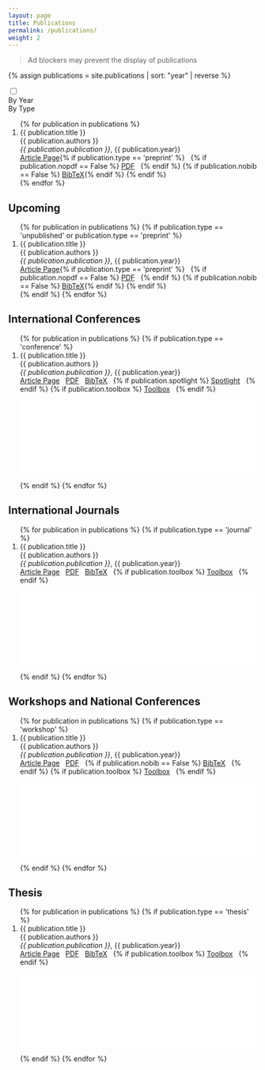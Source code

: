 ```yaml
---
layout: page
title: Publications
permalink: /publications/
weight: 2
---
```


> Ad blockers may prevent the display of publications

{% assign publications = site.publications | sort: "year" | reverse %}


<div>
<input type="checkbox" id="toggle" class="toggleCheckbox" />
<div class="hcentered">
<label for="toggle" class="toggleContainer">
  <div>By Year</div>   
  <div>By Type</div>
</label>
</div>


<div id="toggleText">

<div class="byYear">

<ol>
{% for publication in publications %}
 <li>
 <div class="publication-item">
   <div class="publication-title">
     {{ publication.title }}
   </div>
   <div class="publication-authors">
     {{ publication.authors }}
   </div>
   <div class="publication-info">
	 <i>{{ publication.publication }}</i>, {{ publication.year}}
   </div>
 </div>
 <div class="publication-links">
   <a href="{{publication.url}}"><i class="fas fa-link"></i> Article Page</a>{% if publication.type == 'preprint' %}&nbsp;&nbsp;
   {% if publication.nopdf == False %}
   <a href="/download/{{ publication.slug}}.pdf"><i class="far fa-file-pdf"></i> PDF</a>&nbsp;&nbsp;
   {% endif %}
   {% if publication.nobib == False %}
   <a href="#" onClick="ShowAndHide('{{ publication.slug }}');event.preventDefault()"><i class="fas fa-quote-left"></i> BibTeX</a>{% endif %}
   {% endif %}
 </div>
 </li>
{% endfor %}
</ol>


</div>


<div class="byType">

<h2><b>Upcoming</b></h2>
<ol>
{% for publication in publications %}
 {% if publication.type == 'unpublished' or publication.type == 'preprint' %}
 <li>
 <div class="publication-item">
   <div class="publication-title">
     {{ publication.title }}
   </div>
   <div class="publication-authors">
     {{ publication.authors }}
   </div>
   <div class="publication-info">
	 <i>{{ publication.publication }}</i>, {{ publication.year}}
   </div>
 </div>
 <div class="publication-links">
   <a href="{{publication.url}}"><i class="fas fa-link"></i> Article Page</a>{% if publication.type == 'preprint' %}&nbsp;&nbsp;
   {% if publication.nopdf == False %}
   <a href="/download/{{ publication.slug}}.pdf"><i class="far fa-file-pdf"></i> PDF</a>&nbsp;&nbsp;
   {% endif %}
   {% if publication.nobib == False %}
   <a href="#" onClick="ShowAndHide('{{ publication.slug }}');event.preventDefault()"><i class="fas fa-quote-left"></i> BibTeX</a>{% endif %}
   {% endif %}
 </div>
 </li>
 {% endif %}
{% endfor %}
</ol>



<h2><b>International Conferences</b></h2>
<ol>
{% for publication in publications %}
 {% if publication.type == 'conference' %}
 <li>
 <div class="publication-item">
   <div class="publication-title">
     {{ publication.title }}
   </div>
   <div class="publication-authors">
     {{ publication.authors }}
   </div>
   <div class="publication-info">
	 <i>{{ publication.publication }}</i>, {{ publication.year}}
   </div>
 </div>
 <div class="publication-links">
   <a href="{{publication.url}}"><i class="fas fa-link"></i> Article Page</a>&nbsp;&nbsp;
   <a href="/download/{{ publication.slug}}.pdf"><i class="far fa-file-pdf"></i> PDF</a>&nbsp;&nbsp;
   <a href="javascript:void(0)" onClick="ShowAndHide('{{ publication.slug }}');event.preventDefault()"><i class="fas fa-quote-left"></i> BibTeX</a>&nbsp;&nbsp;
   {% if publication.spotlight %}
   <a href="{{ publication.spotlight }}"><i class="fas fa-video"></i> Spotlight</a>&nbsp;&nbsp;
   {% endif %}
   {% if publication.toolbox %}
   <a href="{{ publication.toolbox }}"><i class="fab fa-github"></i> Toolbox</a>&nbsp;&nbsp;
   {% endif %}
 </div>
 <div class="answer" id="{{ publication.slug }}"><p><iframe src="/download/{{ publication.slug}}.txt" scrolling='yes' width="100%" frameborder='0'></iframe></p></div>
 </li>
 {% endif %}
{% endfor %}
</ol>

<h2><b>International Journals</b></h2>
<ol>
{% for publication in publications %}
 {% if publication.type == 'journal' %}
 <li>
 <div class="publication-item">
   <div class="publication-title">
     {{ publication.title }}
   </div>
   <div class="publication-authors">
     {{ publication.authors }}
   </div>
   <div class="publication-info">
	 <i>{{ publication.publication }}</i>, {{ publication.year}}
   </div>
 </div>
 <div class="publication-links">
   <a href="{{publication.url}}"><i class="fas fa-link"></i> Article Page</a>&nbsp;&nbsp;
   <a href="/download/{{ publication.slug}}.pdf"><i class="far fa-file-pdf"></i> PDF</a>&nbsp;&nbsp;
   <a href="javascript:void(0)" onClick="ShowAndHide('{{ publication.slug }}');event.preventDefault()"><i class="fas fa-quote-left"></i> BibTeX</a>&nbsp;&nbsp;
   {% if publication.toolbox %}
   <a href="{{ publication.toolbox }}"><i class="fab fa-github"></i> Toolbox</a>&nbsp;&nbsp;
   {% endif %}
 </div>
 <div class="answer" id="{{ publication.slug }}"><p><iframe src="/download/{{ publication.slug}}.txt" scrolling='yes' width="100%" frameborder='0'></iframe></p></div>
 </li>
 {% endif %}
{% endfor %}
</ol>

<h2><b>Workshops and National Conferences</b></h2>
<ol>
{% for publication in publications %}
 {% if publication.type == 'workshop' %}
 <li>
 <div class="publication-item">
   <div class="publication-title">
     {{ publication.title }}
   </div>
   <div class="publication-authors">
     {{ publication.authors }}
   </div>
   <div class="publication-info">
	 <i>{{ publication.publication }}</i>, {{ publication.year}}
   </div>
 </div>
 <div class="publication-links">
   <a href="{{publication.url}}"><i class="fas fa-link"></i> Article Page</a>&nbsp;&nbsp;
   <a href="/download/{{ publication.slug}}.pdf"><i class="far fa-file-pdf"></i> PDF</a>&nbsp;&nbsp;
   {% if publication.nobib == False %}
   <a href="javascript:void(0)" onClick="ShowAndHide('{{ publication.slug }}');event.preventDefault()"><i class="fas fa-quote-left"></i> BibTeX</a>&nbsp;&nbsp;
   {% endif %}
   {% if publication.toolbox %}
   <a href="{{ publication.toolbox }}"><i class="fab fa-github"></i> Toolbox</a>&nbsp;&nbsp;
   {% endif %}
 </div>
 <div class="answer" id="{{ publication.slug }}"><p><iframe src="/download/{{ publication.slug}}.txt" scrolling='yes' width="100%" frameborder='0'></iframe></p></div>
 </li>
 {% endif %}
{% endfor %}
</ol>

<h2><b>Thesis</b></h2>
<ol>
{% for publication in publications %}
 {% if publication.type == 'thesis' %}
 <li>
 <div class="publication-item">
   <div class="publication-title">
     {{ publication.title }}
   </div>
   <div class="publication-authors">
     {{ publication.authors }}
   </div>
   <div class="publication-info">
	 <i>{{ publication.publication }}</i>, {{ publication.year}}
   </div>
 </div>
 <div class="publication-links">
   <a href="{{publication.url}}"><i class="fas fa-link"></i> Article Page</a>&nbsp;&nbsp;
   <a href="/download/{{ publication.slug}}.pdf"><i class="far fa-file-pdf"></i> PDF</a>&nbsp;&nbsp;
   <a href="javascript:void(0)" onClick="ShowAndHide('{{ publication.slug }}');event.preventDefault()"><i class="fas fa-quote-left"></i> BibTeX</a>&nbsp;&nbsp;
   {% if publication.toolbox %}
   <a href="{{ publication.toolbox }}"><i class="fab fa-github"></i> Toolbox</a>&nbsp;&nbsp;
   {% endif %}
 </div>
 <div class="answer" id="{{ publication.slug }}"><p><iframe src="/download/{{ publication.slug}}.txt" scrolling='yes' width="100%" frameborder='0'></iframe></p></div>
 </li>
 {% endif %}
{% endfor %}
</ol>

</div>
</div>
